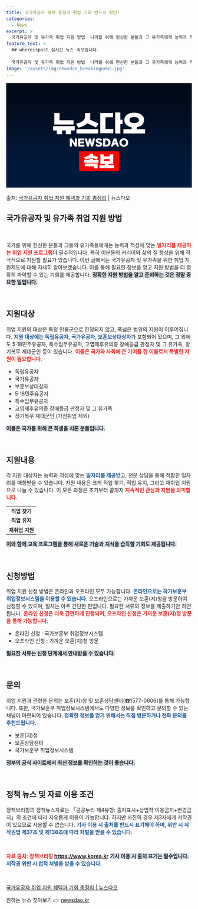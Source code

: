 ```yaml
---
title: 국가유공자 혜택 총정리 취업 기회 반드시 확인!
categories:
  - News
excerpt: >
  국가유공자 및 유가족 취업 지원 방법  나라를 위해 헌신한 분들과 그 유가족에게 능력과 적성에 맞는 일자리를…
feature_text: >
  ## whereispost 실시간 뉴스 속보입니다.

  국가유공자 및 유가족 취업 지원 방법  나라를 위해 헌신한 분들과 그 유가족에게 능력과 적성에 맞는 일자리를…
image: '/assets/img/newsdao_breakingnews.jpg'
---
```


![뉴스다오 속보](/assets/img/newsdao_breakingnews.jpg)

<p>출처: <a href="https://newsdao.kr/4772" rel="dofollow">국가유공자 취업 지원 혜택과 기회 총정리</a> | 뉴스다오</p>

<h2 data-ke-size="size26">국가유공자 및 유가족 취업 지원 방법</h2>

<p data-ke-size="size16">&nbsp;</p>

국가를 위해 헌신한 분들과 그들의 유가족들에게는 능력과 적성에 맞는 <b><span style="color: #ee2323;">일자리를 제공하는 취업 지원 프로그램</span></b>이 필수적입니다. 특히 이분들의 커리어와 삶의 질 향상을 위해 적극적으로 지원할 필요가 있습니다. 이번 글에서는 국가유공자 및 유가족을 위한 취업 지원제도에 대해 자세히 알아보겠습니다. 이를 통해 필요한 정보를 얻고 지원 방법을 더 명확히 파악할 수 있는 기회를 제공합니다. <b><span style="background-color: #21538527;">정확한 지원 방법을 알고 준비하는 것은 정말 중요한 일입니다.</span></b> 

<p data-ke-size="size16">&nbsp;</p>

<h2 data-ke-size="size26">지원대상</h2>

취업 지원의 대상은 특정 인물군으로 한정되지 않고, 폭넓은 범위의 지원이 이루어집니다. <b><span style="color: #1a5490;">지원 대상에는 독립유공자, 국가유공자, 보훈보상대상자</span></b>가 포함되어 있으며, 그 외에도 5·18민주유공자, 특수임무유공자, 고엽제후유의증 장애등급 판정자 및 그 유가족, 장기복무 제대군인 등이 있습니다. <b><span style="color: #ee2323;">이들은 국가와 사회에 큰 기여를 한 이들로서 특별한 지원이 필요합니다.</span></b> 

<ul>
    <li>독립유공자</li>
    <li>국가유공자</li>
    <li>보훈보상대상자</li>
    <li>5·18민주유공자</li>
    <li>특수임무유공자</li>
    <li>고엽제후유의증 장애등급 판정자 및 그 유가족</li>
    <li>장기복무 제대군인 (가점취업 제외)</li>
</ul>

<b><span style="background-color: #21538527;">이들은 국가를 위해 큰 희생을 치른 분들입니다.</span></b>

<p data-ke-size="size16">&nbsp;</p>

<h2 data-ke-size="size26">지원내용</h2>

각 지원 대상자는 능력과 적성에 맞는 <b><span style="color: #1a5490;">일자리를 제공받</span></b>고, 전문 상담을 통해 적합한 일자리를 매칭받을 수 있습니다. 지원 내용은 크게 직업 찾기, 직업 유지, 그리고 재취업 지원으로 나눌 수 있습니다. 이 모든 과정은 초기부터 끝까지 <b><span style="color: #ee2323;">지속적인 관심과 지원을 의미합니다.</span></b> 

<table style="width: 100%; border-collapse: collapse;">
    <tr>
        <td style="text-align: center; height: 17px;"><b>직업 찾기</b></td>
    </tr>
    <tr>
        <td style="text-align: center; height: 17px;"><b>직업 유지</b></td>
    </tr>
    <tr>
        <td style="text-align: center; height: 17px;"><b>재취업 지원</b></td>
    </tr>
</table>

<b><span style="background-color: #21538527;">이와 함께 교육 프로그램을 통해 새로운 기술과 지식을 습득할 기회도 제공됩니다.</span></b> 

<p data-ke-size="size16">&nbsp;</p>

<h2 data-ke-size="size26">신청방법</h2>

취업 지원 신청 방법은 온라인과 오프라인 모두 가능합니다. <b><span style="color: #1a5490;">온라인으로는 국가보훈부 취업정보시스템을 이용할 수 있습니다.</span></b> 오프라인으로는 가까운 보훈(지)청을 방문하여 신청할 수 있으며, 절차는 아주 간단한 편입니다. 필요한 서류와 정보를 제출하기만 하면 됩니다. <b><span style="color: #ee2323;">온라인 신청은 더욱 간편하게 진행되며, 오프라인 신청은 가까운 보훈(지)청 방문을 통해 가능합니다.</span></b>

<ul>
    <li>온라인 신청 : 국가보훈부 취업정보시스템</li>
    <li>오프라인 신청 : 가까운 보훈(지)청 방문</li>
</ul>

<b><span style="background-color: #21538527;">필요한 서류는 신청 단계에서 안내받을 수 있습니다.</span></b> 

<p data-ke-size="size16">&nbsp;</p>

<h2 data-ke-size="size26">문의</h2>

취업 지원과 관련한 문의는 보훈(지)청 및 보훈상담센터(☎1577-0606)를 통해 가능합니다. 또한, 국가보훈부 취업정보시스템에서도 다양한 정보를 확인하고 문의할 수 있는 채널이 마련되어 있습니다. <b><span style="color: #1a5490;">정확한 정보를 얻기 위해서는 직접 방문하거나 전화 문의를 추천드립니다.</span></b> 

<ul>
    <li>보훈(지)청</li>
    <li>보훈상담센터</li>
    <li>국가보훈부 취업정보시스템</li>
</ul>

<b><span style="background-color: #21538527;">정부의 공식 사이트에서 최신 정보를 확인하는 것이 좋습니다.</span></b> 

<p data-ke-size="size16">&nbsp;</p>

<h2 data-ke-size="size26">정책 뉴스 및 자료 이용 조건</h2>

정책브리핑의 정책뉴스자료는 「공공누리 제4유형: 출처표시+상업적 이용금지+변경금지」의 조건에 따라 자유롭게 이용이 가능합니다. 하지만 사진의 경우 제3자에게 저작권이 있으므로 사용할 수 없습니다. <b><span style="color: #1a5490;">기사 이용 시 출처를 반드시 표기해야 하며, 위반 시 저작권법 제37조 및 제138조에 따라 처벌을 받을 수 있습니다.</span></b> 

<p data-ke-size="size16">&nbsp;</p>

<b><span style="color: #ee2323;">자료 출처: 정책브리핑 https://www.korea.kr</span></b> 
<b><span style="background-color: #21538527;">기사 이용 시 출처 표기는 필수입니다.</span></b> 
<b><span style="color: #1a5490;">저작권 위반 시 법적 처벌을 받을 수 있습니다.</span></b> 

<p data-ke-size="size16">&nbsp;</p>

<a href="https://newsdao.kr/4772">국가유공자 취업 지원 혜택과 기회 총정리 | 뉴스다오</a> 
 

원하는 뉴스 찾아보기 👉 <a href="https://newsdao.kr" rel="dofollow">newsdao.kr</a>


